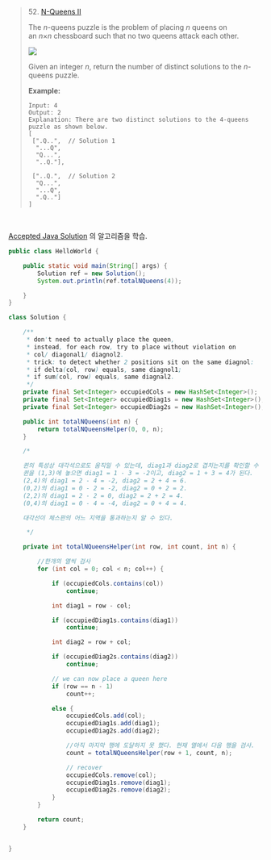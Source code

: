 > 52. [N-Queens II](https://leetcode.com/problems/n-queens-ii/description/)
>
> The *n*-queens puzzle is the problem of placing *n* queens on an *n*×*n* chessboard such that no two queens attack each other.
>
> <img src="https://leetcode.com/static/images/problemset/8-queens.png">
>
> Given an integer *n*, return the number of distinct solutions to the *n*-queens puzzle.
>
> **Example:**
>
> ```
> Input: 4
> Output: 2
> Explanation: There are two distinct solutions to the 4-queens puzzle as shown below.
> [
>  [".Q..",  // Solution 1
>   "...Q",
>   "Q...",
>   "..Q."],
> 
>  ["..Q.",  // Solution 2
>   "Q...",
>   "...Q",
>   ".Q.."]
> ]
> ```

<br>

[Accepted Java Solution](https://leetcode.com/problems/n-queens-ii/discuss/20058/Accepted-Java-Solution) 의 알고리즘을 학습.

```java
public class HelloWorld {

    public static void main(String[] args) {
        Solution ref = new Solution();
        System.out.println(ref.totalNQueens(4));

    }
}

class Solution {

    /**
     * don't need to actually place the queen,
     * instead, for each row, try to place without violation on
     * col/ diagonal1/ diagnol2.
     * trick: to detect whether 2 positions sit on the same diagnol:
     * if delta(col, row) equals, same diagnol1;
     * if sum(col, row) equals, same diagnal2.
     */
    private final Set<Integer> occupiedCols = new HashSet<Integer>();
    private final Set<Integer> occupiedDiag1s = new HashSet<Integer>();
    private final Set<Integer> occupiedDiag2s = new HashSet<Integer>();

    public int totalNQueens(int n) {
        return totalNQueensHelper(0, 0, n);
    }

    /*

    퀸의 특성상 대각석으로도 움직일 수 있는데, diag1과 diag2로 겹치는지를 확인할 수 있다.
    퀸을 (1,3)에 놓으면 diag1 = 1 - 3 = -2이고, diag2 = 1 + 3 = 4가 된다.
    (2,4)의 diag1 = 2 - 4 = -2, diag2 = 2 + 4 = 6.
    (0,2)의 diag1 = 0 - 2 = -2, diag2 = 0 + 2 = 2.
    (2,2)의 diag1 = 2 - 2 = 0, diag2 = 2 + 2 = 4.
    (0,4)의 diag1 = 0 - 4 = -4, diag2 = 0 + 4 = 4.

    대각선이 체스판의 어느 지역을 통과하는지 알 수 있다.

     */

    private int totalNQueensHelper(int row, int count, int n) {

        //한개의 열씩 검사
        for (int col = 0; col < n; col++) {

            if (occupiedCols.contains(col))
                continue;

            int diag1 = row - col;

            if (occupiedDiag1s.contains(diag1))
                continue;

            int diag2 = row + col;

            if (occupiedDiag2s.contains(diag2))
                continue;

            // we can now place a queen here
            if (row == n - 1)
                count++;

            else {
                occupiedCols.add(col);
                occupiedDiag1s.add(diag1);
                occupiedDiag2s.add(diag2);

                //아직 마지막 행에 도달하지 못 했다. 현재 열에서 다음 행을 검사.
                count = totalNQueensHelper(row + 1, count, n);

                // recover
                occupiedCols.remove(col);
                occupiedDiag1s.remove(diag1);
                occupiedDiag2s.remove(diag2);
            }
        }

        return count;
    }


}
```

